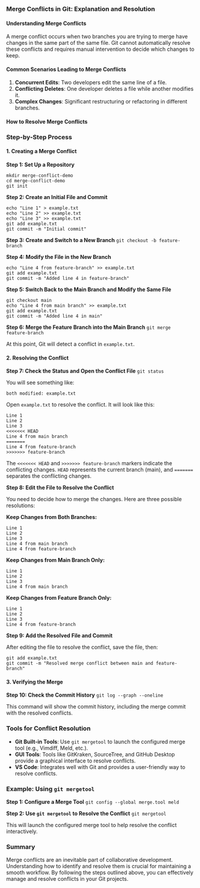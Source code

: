 ### Merge Conflicts in Git: Explanation and Resolution
#### Understanding Merge Conflicts
A merge conflict occurs when two branches you are trying to merge have changes in the same part of the same file. Git cannot automatically resolve these conflicts and requires manual intervention to decide which changes to keep.

#### Common Scenarios Leading to Merge Conflicts
1. **Concurrent Edits**: Two developers edit the same line of a file.
2. **Conflicting Deletes**: One developer deletes a file while another modifies it.
3. **Complex Changes**: Significant restructuring or refactoring in different branches.

#### How to Resolve Merge Conflicts
### Step-by-Step Process

#### 1. Creating a Merge Conflict

**Step 1: Set Up a Repository**

```
mkdir merge-conflict-demo
cd merge-conflict-demo
git init
```

**Step 2: Create an Initial File and Commit**
```
echo "Line 1" > example.txt
echo "Line 2" >> example.txt
echo "Line 3" >> example.txt
git add example.txt
git commit -m "Initial commit"
```

**Step 3: Create and Switch to a New Branch**
`git checkout -b feature-branch`

**Step 4: Modify the File in the New Branch**
```
echo "Line 4 from feature-branch" >> example.txt
git add example.txt
git commit -m "Added line 4 in feature-branch"
```

**Step 5: Switch Back to the Main Branch and Modify the Same File**
```
git checkout main
echo "Line 4 from main branch" >> example.txt
git add example.txt
git commit -m "Added line 4 in main"
```

**Step 6: Merge the Feature Branch into the Main Branch**
`git merge feature-branch`

At this point, Git will detect a conflict in `example.txt`.

#### 2. Resolving the Conflict

**Step 7: Check the Status and Open the Conflict File**
`git status`

You will see something like:

`both modified: example.txt`

Open `example.txt` to resolve the conflict. It will look like this:
```
Line 1
Line 2
Line 3
<<<<<<< HEAD
Line 4 from main branch
=======
Line 4 from feature-branch
>>>>>>> feature-branch
```

The `<<<<<<< HEAD` and `>>>>>>> feature-branch` markers indicate the conflicting changes. `HEAD` represents the current branch (main), and `=======` separates the conflicting changes.

**Step 8: Edit the File to Resolve the Conflict**

You need to decide how to merge the changes. Here are three possible resolutions:

**Keep Changes from Both Branches:**
```
Line 1
Line 2
Line 3
Line 4 from main branch
Line 4 from feature-branch
```

**Keep Changes from Main Branch Only:**
```
Line 1
Line 2
Line 3
Line 4 from main branch
```

**Keep Changes from Feature Branch Only:**
```
Line 1
Line 2
Line 3
Line 4 from feature-branch
```

**Step 9: Add the Resolved File and Commit**

After editing the file to resolve the conflict, save the file, then:
```
git add example.txt
git commit -m "Resolved merge conflict between main and feature-branch"
```

#### 3. Verifying the Merge

**Step 10: Check the Commit History**
`git log --graph --oneline`

This command will show the commit history, including the merge commit with the resolved conflicts.

### Tools for Conflict Resolution

- **Git Built-in Tools**: Use `git mergetool` to launch the configured merge tool (e.g., Vimdiff, Meld, etc.).
- **GUI Tools**: Tools like GitKraken, SourceTree, and GitHub Desktop provide a graphical interface to resolve conflicts.
- **VS Code**: Integrates well with Git and provides a user-friendly way to resolve conflicts.

### Example: Using `git mergetool`

**Step 1: Configure a Merge Tool**
`git config --global merge.tool meld`

**Step 2: Use `git mergetool` to Resolve the Conflict**
`git mergetool`

This will launch the configured merge tool to help resolve the conflict interactively.

### Summary
Merge conflicts are an inevitable part of collaborative development. Understanding how to identify and resolve them is crucial for maintaining a smooth workflow. By following the steps outlined above, you can effectively manage and resolve conflicts in your Git projects.